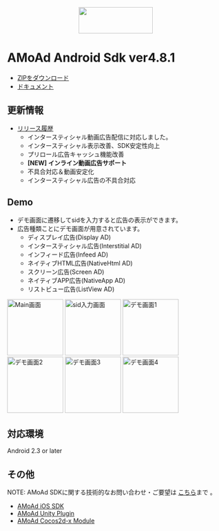 <div align="center">
<img width="172" height="61" src="http://www.amoad.com/images/logo.png">
</div>

# AMoAd Android Sdk ver4.8.1

- [ZIPをダウンロード](https://github.com/amoad/amoad-android-sdk/archive/v4.8.zip)
- [ドキュメント](https://github.com/amoad/amoad-android-sdk/wiki)

## 更新情報
* [リリース履歴](https://github.com/amoad/amoad-android-sdk/releases)
  * インタースティシャル動画広告配信に対応しました。
  * インタースティシャル表示改善、SDK安定性向上
  * プリロール広告キャッシュ機能改善
  * **[NEW] インライン動画広告サポート**
  * 不具合対応＆動画安定化
  * インタースティシャル広告の不具合対応

## Demo
* デモ画面に遷移してsidを入力すると広告の表示ができます。
* 広告種類ことにデモ画面が用意されています。
  * ディスプレイ広告(Display AD)
  * インタースティシャル広告(Interstitial AD)
  * インフィード広告(Infeed AD)
  * ネイティブHTML広告(NativeHtml AD)
  * スクリーン広告(Screen AD)
  * ネイティブAPP広告(NativeApp AD)
  * リストビュー広告(ListView AD)

<div>
	<img src="/Images/MainActivity.png" width=130 alt="Main画面">
	<img src="/Images/FormActivity.png" width=130 alt="sid入力画面">
	<img src="/Images/DisplayActivity.png" width=130 alt="デモ画面1">
	<img src="/Images/InterstitialActivity.png" width=130 alt="デモ画面2">
	<img src="/Images/InfeedActivity.png" width=130 alt="デモ画面3">
	<img src="/Images/ScreenActivity.png" width=130 alt="デモ画面4">
</div>

## 対応環境
Android 2.3 or later

## その他
NOTE: AMoAd SDKに関する技術的なお問い合わせ・ご要望は [こちら](https://github.com/amoad/amoad-ios-sdk/issues)まで 。

- [AMoAd iOS SDK](https://github.com/amoad/amoad-ios-sdk)
- [AMoAd Unity Plugin](https://github.com/amoad/amoad-unity-plugin)
- [AMoAd Cocos2d-x Module](https://github.com/amoad/amoad-cocos2dx-module)

